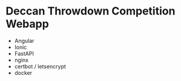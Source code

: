 # Deccan Throwdown Competition Webapp

- Angular
- Ionic
- FastAPI
- nginx
- certbot / letsencrypt
- docker

